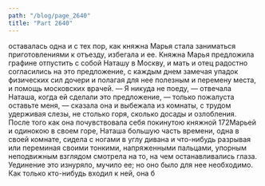 ```yaml
---
path: "/blog/page_2640"
title: "Part 2640"
---
```


 оставалась одна и с тех пор, как княжна Марья стала заниматься приготовлениями к отъезду, избегала и ее.
Княжна Марья предложила графине отпустить с собой Наташу в Москву, и мать и отец радостно согласились на это предложение, с каждым днем замечая упадок физических сил дочери и полагая для нее полезным и перемену места, и помощь московских врачей.
— Я никуда не поеду, — отвечала Наташа, когда ей сделали это предложение, — только пожалуста оставьте меня, — сказала она и выбежала из комнаты, с трудом удерживая слезы, не столько горя, сколько досады и озлобления.
После того как она почувствовала себя покинутою княжной 172Марьей и одинокою в своем горе, Наташа большую часть времени, одна в своей комнате, сидела с ногами в углу дивана и что-нибудь разрывая или переминая своими тонкими, напряженными пальцами, упорным неподвижным взглядом смотрела на то, на чем останавливались глаза. Уединение это изнуряло, мучило ее; но оно было для нее необходимо. Как только кто-нибудь входил к ней, она б
